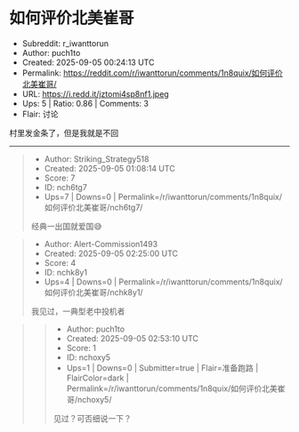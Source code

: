 # 如何评价北美崔哥

- Subreddit: r_iwanttorun
- Author: puch1to
- Created: 2025-09-05 00:24:13 UTC
- Permalink: https://reddit.com/r/iwanttorun/comments/1n8quix/如何评价北美崔哥/
- URL: https://i.redd.it/jztomi4sp8nf1.jpeg
- Ups: 5 | Ratio: 0.86 | Comments: 3
- Flair: 讨论


村里发金条了，但是我就是不回


---

> - Author: Striking_Strategy518
> - Created: 2025-09-05 01:08:14 UTC
> - Score: 7
> - ID: nch6tg7
> - Ups=7 | Downs=0 | Permalink=/r/iwanttorun/comments/1n8quix/如何评价北美崔哥/nch6tg7/
>
> 经典一出国就爱国😅

> - Author: Alert-Commission1493
> - Created: 2025-09-05 02:25:00 UTC
> - Score: 4
> - ID: nchk8y1
> - Ups=4 | Downs=0 | Permalink=/r/iwanttorun/comments/1n8quix/如何评价北美崔哥/nchk8y1/
>
> 我见过，一典型老中投机者

>> - Author: puch1to
>> - Created: 2025-09-05 02:53:10 UTC
>> - Score: 1
>> - ID: nchoxy5
>> - Ups=1 | Downs=0 | Submitter=true | Flair=准备跑路 | FlairColor=dark | Permalink=/r/iwanttorun/comments/1n8quix/如何评价北美崔哥/nchoxy5/
>>
>> 见过？可否细说一下？
